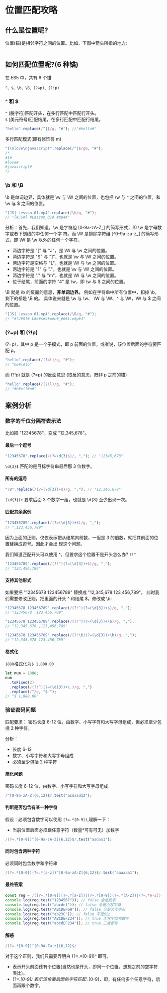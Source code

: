 # 位置匹配攻略

## 什么是位置呢?

位置(锚)是相邻字符之间的位置。比如，下图中箭头所指的地方:

<img :src="$withBase('/img/WX20210608-154002@2x.png')">

## 如何匹配位置呢?(6 种锚)

在 ES5 中，共有 6 个锚:

```
^、$、\b、\B、(?=p)、(?!p)
```

### ^ 和 \$

`^` (脱字符)匹配开头，在多行匹配中匹配行开头。  
`$` (美元符号)匹配结尾，在多行匹配中匹配行结尾。

```javascript
"hello".replace(/^|$/g, "#"); //"#hello#"
```

多行匹配模式(即有修饰符 m)

```javascript
"I\nlove\njavascript".replace(/^|$/gm, "#");
/*
#I#
#love#
#javascript#
*/
```

### \b 和 \B

\b 是单词边界，具体就是 \w 与 \W 之间的位置，也包括 \w 与 ^ 之间的位置，和 \w 与 \$ 之间的位置。

```javascript
"[JS] Lesson_01.mp4".replace(/\b/g, "#");
// "[#JS#] #Lesson_01#.#mp4#"
```

分析：首先，我们知道，\w 是字符组 [0-9a-zA-Z_] 的简写形式，即 \w 是字母数字或者下划线的中任何一个字
符。而 \W 是排除字符组 [^0-9a-za-z_] 的简写形式，即 \W 是 \w 以外的任何一个字符。

- 两边字符是 "[" 与 "J"，是 \W 与 \w 之间的位置。
- 两边字符是 "S" 与 "]"，也就是 \w 与 \W 之间的位置。
- 两边字符是空格与 "L"，也就是 \W 与 \w 之间的位置。
- 两边字符是 "1" 与 "."，也就是 \w 与 \W 之间的位置。
- 两边字符是 "." 与 "m"，也就是 \W 与 \w 之间的位置。
- 位于结尾，前面的字符 "4" 是 \w，即 \w 与 \$ 之间的位置。

\B 就是 \b 的反面的意思，**非单词边界。** 例如在字符串中所有位置中，扣掉 \b，剩下的都是 \B 的。 具体说来就是 \w 与 \w、 \W 与 \W、^ 与 \W，\W 与 \$ 之间的位置。

```javascript
"[JS] Lesson_01.mp4".replace(/\B/g, "#");
// "#[J#S]# L#e#s#s#o#n#_#0#1.m#p#4"
```

### (?=p) 和 (?!p)

(?=p)，其中 p 是一个子模式，即 p 前面的位置，或者说，该位置后面的字符要匹配 p。

```javascript
"hello".replace(/(?=l)/g, "#");
// "he#l#lo"
```

而 (?!p) 就是 (?=p) 的反面意思 (取反的意思，既非 p 之前的锚)

```javascript
"hello".replace(/(?!l)/g, "#");
// "#h#ell#o#"
```

## 案例分析

### 数字的千位分隔符表示法

比如把 "12345678"，变成 "12,345,678"。

#### 最后一个逗号

```javascript
"12345678".replace(/(?=\d{3}$)/, ","); // "12345,678"
```

`\d{3}$` 匹配的是目标字符串最后那 3 位数字。

#### 所有的逗号

```javascript
"78".replace(/(?=(\d{3})+$)/g, ","); // "12,345,678"
```

`(\d{3})+` 要求后面 3 个数字一组，也就是 \d{3} 至少出现一次。

#### 匹配其余案例

```javascript
"123456789".replace(/(?=(\d{3})+$)/g, ",");
// ",123,456,789"
```

因为上面的正则，仅仅表示把从结尾向前数，一但是 3 的倍数，就把其前面的位置替换成逗号。因此才会出 现这个问题。

我们知道匹配开头可以使用 ^，但要求这个位置不是开头怎么办? `?!^`

```javascript
"123456789".replace(/(?!^)(?=(\d{3})+$)/g, ",");
// "123,456,789"
```

#### 支持其他形式

如果要把 "12345678 123456789" 替换成 "12,345,678 123,456,789"。
此时我们需要修改正则，把里面的开头 ^ 和结尾 \$，修改成 \b:

```javascript
"12345678 123456789".replace(/(?!^)(?=(\d{3})+$)/g, ",");
// "12345678 ,123,456,789"

"12345678 123456789".replace(/(?!^)(?=(\d{3})+\b)/g, ",");
// "12,345,678 ,123,456,789"

"12345678 123456789".replace(/(?!\b)(?=(\d{3})+\b)/g, ",");
// "12,345,678 123,456,789"
```

#### 格式化

`1888`格式化为`$ 1,888.00`

```javascript
let num = 1888;
num
  .toFixed(2)
  .replace(/(?!^)(?=(\d{3})+\.)/g, ",")
  .replace(/^/g, "$ ");
// "$ 1,888.00"
```

### 验证密码问题

匹配要求： 密码长度 6-12 位，由数字、小写字符和大写字母组成，但必须至少包括 2 种字符。

分析：

- 长度 6-12
- 数字、小写字符和大写字母组成
- 必须至少包括 2 种字符

#### 简化问题

密码长度 6-12 位，由数字、小写字符和大写字母组成

```javascript
/^[0-9a-zA-Z]{6,12}$/.test("asdasd12");
```

#### 判断是否包含有某一种字符

假设：必须包含数字可以使用 `(?=.*[0-9])`,理解一下：

- 当前位置后面必须跟任意字符（数量\*可有可无）加数字

```javascript
/(?=.*[0-9])^[0-9a-zA-Z]{6,12}$/.test("asdas1");
```

#### 同时包含两种字符

必须同时包含数字和字符串

```javascript
/(?=.*[0-9])(?=.*[a-z])^[0-9a-zA-Z]{6,12}$/.test("aaaaaa1");
```

#### 最终答案

```javascript
const reg = /((?=.*[0-9])(?=.*[a-z])|(?=.*[0-9])(?=.*[A-Z])|(?=.*A-Z])(?=.*[a-z]))^[0-9a-zA-Z]{6,12}$/;
console.log(reg.test("1234567")); // false 全是数字
console.log(reg.test("abcdef")); // false 全是小写字母
console.log(reg.test("ABCDEFGH")); // false 全是大写字母
console.log(reg.test("ab23C")); // false 不足6位
console.log(reg.test("ABCDEF234")); // true 大写字母和数字
console.log(reg.test("abcdEF234")); // true 三者都有
```

#### 解惑

```javascript
/(?=.*[0-9])^[0-9A-Za-z]{6,12}$/
```

对于这个正则，我们只需要弄明白 (?=.*[0-9])^ 即可。

- 表示开头前面还有个位置(当然也是开头，即同一个位置，想想之前的空字符类比)。
- (?=.*[0-9]) 表示该位置后面的字符匹配 .*[0-9]，即，有任何多个任意字符，后面再跟个数字。